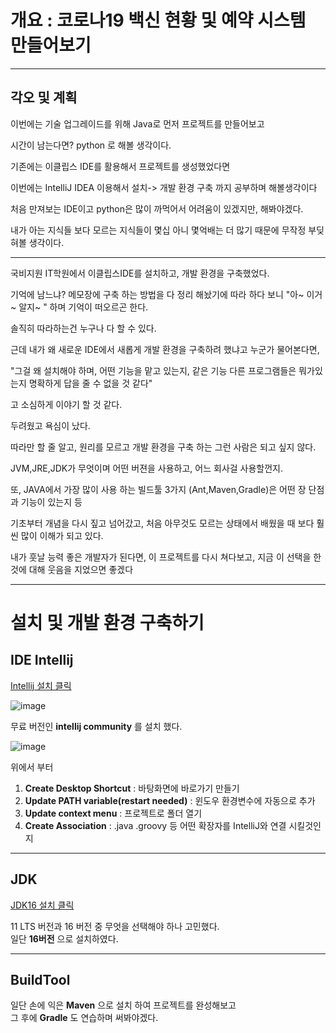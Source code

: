 # 개요 : 코로나19 백신 현황 및 예약 시스템 만들어보기 
- - - 
## 각오 및 계획

이번에는 기술 업그레이드를 위해 Java로 먼저 프로젝트를 만들어보고 

시간이 남는다면? python 로 해볼 생각이다.

기존에는 이클립스 IDE를 활용해서 프로젝트를 생성했었다면

이번에는 IntelliJ IDEA 이용해서 설치-> 개발 환경 구축 까지 공부하며 해볼생각이다

처음 만져보는 IDE이고 python은 많이 까먹어서 어려움이 있겠지만, 해봐야겠다. 

내가 아는 지식들 보다 모르는 지식들이 몇십 아니 몇억배는 더 많기 때문에 무작정 부딪혀볼 생각이다.
- - - 
국비지원 IT학원에서 이클립스IDE를 설치하고, 개발 환경을 구축했었다.

기억에 남느냐? 메모장에 구축 하는 방법을 다 정리 해놨기에 따라 하다 보니 "아~ 이거~ 알지~ "  하며 기억이 떠오르곤 한다.

솔직히 따라하는건 누구나 다 할 수 있다. 

근데 내가 왜 새로운 IDE에서 새롭게 개발 환경을 구축하려 했냐고 누군가 물어본다면,

"그걸 왜 설치해야 하며, 어떤 기능을 맡고 있는지, 같은 기능 다른 프로그램들은 뭐가있는지 명확하게 답을 줄 수 없을 것 같다"

고 소심하게 이야기 할 것 같다.

두려웠고 욕심이 났다. 

따라만 할 줄 알고, 원리를 모르고 개발 환경을 구축 하는 그런 사람은 되고 싶지 않다.

JVM,JRE,JDK가 무엇이며 어떤 버젼을 사용하고, 어느 회사걸 사용할껀지.

또, JAVA에서 가장 많이 사용 하는 빌드툴 3가지 (Ant,Maven,Gradle)은 어떤 장 단점과 기능이 있는지 등

기초부터 개념을 다시 짚고 넘어갔고, 처음 아무것도 모르는 상태에서 배웠을 때 보다 훨씬 많이 이해가 되고 있다.

내가 훗날 능력 좋은 개발자가 된다면, 이 프로젝트를 다시 쳐다보고, 지금 이 선택을 한 것에 대해 웃음을 지었으면 좋겠다

- - - 
# 설치 및 개발 환경 구축하기

## IDE Intellij
[Intellij 설치 클릭](https://www.jetbrains.com/ko-kr/idea/)


![image](https://user-images.githubusercontent.com/58018170/129354536-d397aab0-8272-4dcd-b8d6-ffb01d139fc5.png)

무료 버전인 **intellij community** 를 설치 했다.  


![image](https://user-images.githubusercontent.com/58018170/129354819-67a6b8b5-a6b8-4d85-b11e-2a859c411600.png)

위에서 부터   
1. **Create Desktop Shortcut** : 바탕화면에 바로가기 만들기
2. **Update PATH variable(restart needed)** : 윈도우 환경변수에 자동으로 추가
3. **Update context menu** : 프로젝트로 폴더 열기
4. **Create Association** : .java .groovy 등 어떤 확장자를 IntelliJ와 연결 시킬것인지





- - - 
## JDK

[JDK16 설치 클릭](https://www.oracle.com/java/technologies/javase-jdk16-downloads.html)

11 LTS 버전과 16 버전 중 무엇을 선택해야 하나 고민했다.   
일단 **16버전** 으로 설치하였다.

- - - 
## BuildTool

일단 손에 익은 **Maven** 으로 설치 하여 프로젝트를 완성해보고    
그 후에 **Gradle** 도 연습하며 써봐야겠다.







